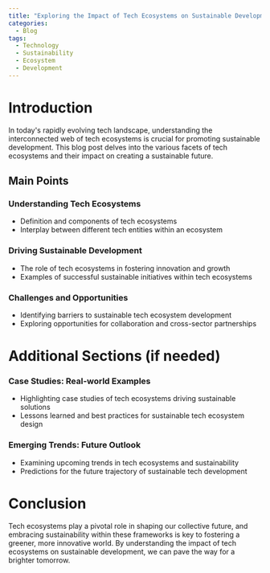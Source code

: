 ```yaml
---
title: "Exploring the Impact of Tech Ecosystems on Sustainable Development"
categories:
  - Blog
tags:
  - Technology
  - Sustainability
  - Ecosystem
  - Development
---
```


# Introduction
In today's rapidly evolving tech landscape, understanding the interconnected web of tech ecosystems is crucial for promoting sustainable development. This blog post delves into the various facets of tech ecosystems and their impact on creating a sustainable future.

## Main Points
### Understanding Tech Ecosystems
- Definition and components of tech ecosystems
- Interplay between different tech entities within an ecosystem

### Driving Sustainable Development
- The role of tech ecosystems in fostering innovation and growth
- Examples of successful sustainable initiatives within tech ecosystems

### Challenges and Opportunities
- Identifying barriers to sustainable tech ecosystem development
- Exploring opportunities for collaboration and cross-sector partnerships

# Additional Sections (if needed)
### Case Studies: Real-world Examples
- Highlighting case studies of tech ecosystems driving sustainable solutions
- Lessons learned and best practices for sustainable tech ecosystem design

### Emerging Trends: Future Outlook
- Examining upcoming trends in tech ecosystems and sustainability
- Predictions for the future trajectory of sustainable tech development

# Conclusion
Tech ecosystems play a pivotal role in shaping our collective future, and embracing sustainability within these frameworks is key to fostering a greener, more innovative world. By understanding the impact of tech ecosystems on sustainable development, we can pave the way for a brighter tomorrow.